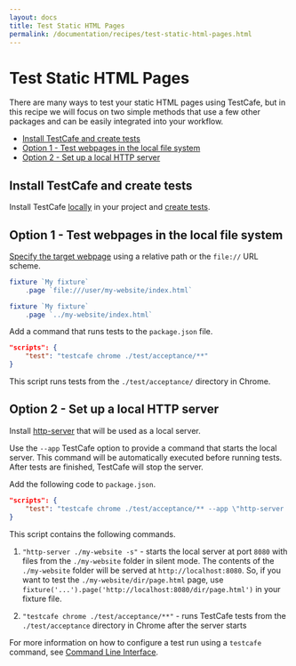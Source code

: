 ```yaml
---
layout: docs
title: Test Static HTML Pages
permalink: /documentation/recipes/test-static-html-pages.html
---
```

# Test Static HTML Pages

There are many ways to test your static HTML pages using TestCafe, but in this recipe
we will focus on two simple methods that use a few other packages and can be easily integrated into your workflow.

* [Install TestCafe and create tests](#install-testcafe-and-create-tests)
* [Option 1 - Test webpages in the local file system](#option-1---test-webpages-in-the-local-file-system)
* [Option 2 - Set up a local HTTP server](#option-2---set-up-a-local-http-server)

## Install TestCafe and create tests

Install TestCafe [locally](../guides/basic-guides/install-testcafe.md#local-installation) in your project and [create tests](../getting-started/README.md#creating-a-test).

## Option 1 - Test webpages in the local file system

[Specify the target webpage](../guides/basic-guides/test-organization.md#specify-the-start-webpage) using a relative path or the `file://` URL scheme.

```js
fixture `My fixture`
    .page `file:///user/my-website/index.html`
```

```js
fixture `My fixture`
    .page `../my-website/index.html`
```

Add a command that runs tests to the `package.json` file.

```json
"scripts": {
    "test": "testcafe chrome ./test/acceptance/**"
}
```

This script runs tests from the `./test/acceptance/` directory in Chrome.

## Option 2 - Set up a local HTTP server

Install [http-server](https://github.com/indexzero/http-server) that will be used as a local server.

Use the `--app` TestCafe option to provide a command that starts the local server.
This command will be automatically executed before running tests. After tests are finished, TestCafe will stop the server.

Add the following code to `package.json`.

```json
"scripts": {
    "test": "testcafe chrome ./test/acceptance/** --app \"http-server ./my-website -s\""
}
```

This script contains the following commands.

1. `"http-server ./my-website -s"` - starts the local server at port `8080` with files from the `./my-website` folder in silent mode.
 The contents of the `./my-website` folder will be served at `http://localhost:8080`. So, if you want to test the `./my-website/dir/page.html` page,
 use `fixture('...').page('http://localhost:8080/dir/page.html')` in your fixture file.

2. `"testcafe chrome ./test/acceptance/**"` - runs TestCafe tests from the `./test/acceptance` directory in Chrome after the server starts

For more information on how to configure a test run using a `testcafe` command, see [Command Line Interface](../reference/command-line-interface.md).
